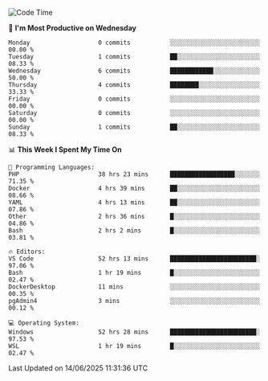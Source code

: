 <!--START_SECTION:waka-->
![Code Time](http://img.shields.io/badge/Code%20Time-5%2C094%20hrs%2037%20mins-blue)

📅 **I'm Most Productive on Wednesday** 

```text
Monday                   0 commits           ░░░░░░░░░░░░░░░░░░░░░░░░░   00.00 % 
Tuesday                  1 commits           ██░░░░░░░░░░░░░░░░░░░░░░░   08.33 % 
Wednesday                6 commits           ████████████░░░░░░░░░░░░░   50.00 % 
Thursday                 4 commits           ████████░░░░░░░░░░░░░░░░░   33.33 % 
Friday                   0 commits           ░░░░░░░░░░░░░░░░░░░░░░░░░   00.00 % 
Saturday                 0 commits           ░░░░░░░░░░░░░░░░░░░░░░░░░   00.00 % 
Sunday                   1 commits           ██░░░░░░░░░░░░░░░░░░░░░░░   08.33 % 
```


📊 **This Week I Spent My Time On** 

```text
💬 Programming Languages: 
PHP                      38 hrs 23 mins      ██████████████████░░░░░░░   71.35 % 
Docker                   4 hrs 39 mins       ██░░░░░░░░░░░░░░░░░░░░░░░   08.66 % 
YAML                     4 hrs 13 mins       ██░░░░░░░░░░░░░░░░░░░░░░░   07.86 % 
Other                    2 hrs 36 mins       █░░░░░░░░░░░░░░░░░░░░░░░░   04.86 % 
Bash                     2 hrs 2 mins        █░░░░░░░░░░░░░░░░░░░░░░░░   03.81 % 

🔥 Editors: 
VS Code                  52 hrs 13 mins      ████████████████████████░   97.06 % 
Bash                     1 hr 19 mins        █░░░░░░░░░░░░░░░░░░░░░░░░   02.47 % 
DockerDesktop            11 mins             ░░░░░░░░░░░░░░░░░░░░░░░░░   00.35 % 
pgAdmin4                 3 mins              ░░░░░░░░░░░░░░░░░░░░░░░░░   00.12 % 

💻 Operating System: 
Windows                  52 hrs 28 mins      ████████████████████████░   97.53 % 
WSL                      1 hr 19 mins        █░░░░░░░░░░░░░░░░░░░░░░░░   02.47 % 
```


 Last Updated on 14/06/2025 11:31:36 UTC
<!--END_SECTION:waka-->
